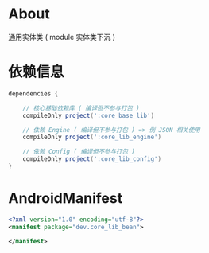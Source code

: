 
# About

通用实体类 ( module 实体类下沉 )

# 依赖信息

```groovy
dependencies {

    // 核心基础依赖库 ( 编译但不参与打包 )
    compileOnly project(':core_base_lib')

    // 依赖 Engine ( 编译但不参与打包 ) => 例 JSON 相关使用
    compileOnly project(':core_lib_engine')

    // 依赖 Config ( 编译但不参与打包 )
    compileOnly project(':core_lib_config')
}
```

# AndroidManifest

```xml
<?xml version="1.0" encoding="utf-8"?>
<manifest package="dev.core_lib_bean">

</manifest>
```
